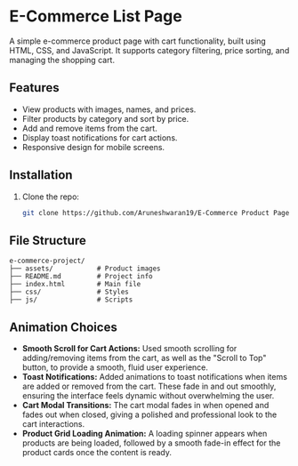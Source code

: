 # E-Commerce List Page

A simple e-commerce product page with cart functionality, built using HTML, CSS, and JavaScript. It supports category filtering, price sorting, and managing the shopping cart.

## Features

- View products with images, names, and prices.
- Filter products by category and sort by price.
- Add and remove items from the cart.
- Display toast notifications for cart actions.
- Responsive design for mobile screens.

## Installation

1. Clone the repo:

   ```bash
   git clone https://github.com/Aruneshwaran19/E-Commerce Product Page.git
   ```

## File Structure
```
e-commerce-project/
├── assets/           # Product images
├── README.md         # Project info
├── index.html        # Main file
├── css/              # Styles
├── js/               # Scripts
```

## Animation Choices

- **Smooth Scroll for Cart Actions:** Used smooth scrolling for adding/removing items from the cart, as well as the "Scroll to Top" button, to provide a smooth, fluid user experience.
- **Toast Notifications:** Added animations to toast notifications when items are added or removed from the cart. These fade in and out smoothly, ensuring the interface feels dynamic without overwhelming the user.
- **Cart Modal Transitions:** The cart modal fades in when opened and fades out when closed, giving a polished and professional look to the cart interactions.
- **Product Grid Loading Animation:** A loading spinner appears when products are being loaded, followed by a smooth fade-in effect for the product cards once the content is ready.

